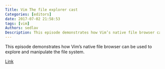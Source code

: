 ```yaml
---
Title: Vim The file explorer cast
Categories: [editors]
date: 2017-07-02 21:58:53
tags: [vim]
Authors: sedlav
Description: This episode demonstrates how Vim’s native file browser can be used to explore and manipulate the file system.
---
```


This episode demonstrates how Vim’s native file browser can be used to explore and manipulate the file system.

[Link](http://vimcasts.org/episodes/the-file-explorer/)
